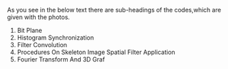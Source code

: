 As you see in the below text there are sub-headings of the codes,which are given with the photos.

1) Bit Plane
2) Histogram Synchronization
3) Filter Convolution
4) Procedures On Skeleton Image Spatial Filter Application
5) Fourier Transform And 3D Graf
